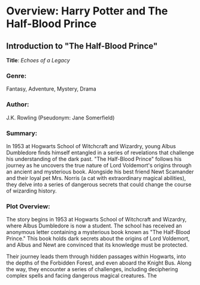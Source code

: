 # Overview: Harry Potter and The Half-Blood Prince

## Introduction to "The Half-Blood Prince"

**Title**: *Echoes of a Legacy*

### Genre:
Fantasy, Adventure, Mystery, Drama

### Author:
J.K. Rowling (Pseudonym: Jane Somerfield)

### Summary:
In 1953 at Hogwarts School of Witchcraft and Wizardry, young Albus Dumbledore finds himself entangled in a series of revelations that challenge his understanding of the dark past. "The Half-Blood Prince" follows his journey as he uncovers the true nature of Lord Voldemort's origins through an ancient and mysterious book. Alongside his best friend Newt Scamander and their loyal pet Mrs. Norris (a cat with extraordinary magical abilities), they delve into a series of dangerous secrets that could change the course of wizarding history.

### Plot Overview:
The story begins in 1953 at Hogwarts School of Witchcraft and Wizardry, where Albus Dumbledore is now a student. The school has received an anonymous letter containing a mysterious book known as "The Half-Blood Prince." This book holds dark secrets about the origins of Lord Voldemort, and Albus and Newt are convinced that its knowledge must be protected.

Their journey leads them through hidden passages within Hogwarts, into the depths of the Forbidden Forest, and even aboard the Knight Bus. Along the way, they encounter a series of challenges, including deciphering complex spells and facing dangerous magical creatures. The